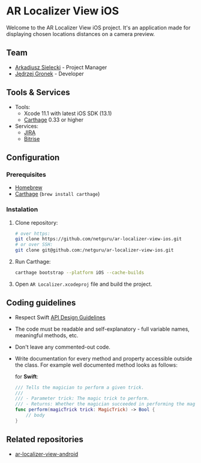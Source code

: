# AR Localizer View iOS

Welcome to the AR Localizer View iOS project. It's an application made for displaying chosen locations distances on a camera preview.

## Team

* [Arkadiusz Sielecki](mailto:arkadiusz.sielecki@netguru.com) - Project Manager
* [Jędrzej Gronek](mailto:jedrzej.gronek@netguru.com) - Developer

## Tools & Services

* Tools:
	* Xcode 11.1 with latest iOS SDK (13.1)
	* [Carthage](https://github.com/Carthage/Carthage) 0.33 or higher
* Services:
	* [JIRA](https://netguru.atlassian.net/secure/RapidBoard.jspa?rapidView=1254&view=detail)
	* [Bitrise](https://www.bitrise.io/app/9fcaffccbcfb2fd8#)

## Configuration

### Prerequisites

- [Homebrew](https://brew.sh)
- [Carthage](https://github.com/Carthage/Carthage) (`brew install carthage`)

### Instalation

1. Clone repository:

	```bash
	# over https:
	git clone https://github.com/netguru/ar-localizer-view-ios.git
	# or over SSH:
	git clone git@github.com:/netguru/ar-localizer-view-ios.git
	```

2. Run Carthage:

	```bash
	carthage bootstrap --platform iOS --cache-builds
	```

3. Open `AR Localizer.xcodeproj` file and build the project.


## Coding guidelines

- Respect Swift [API Design Guidelines](https://swift.org/documentation/api-design-guidelines/)
- The code must be readable and self-explanatory - full variable names, meaningful methods, etc.
- Don't leave any commented-out code.
- Write documentation for every method and property accessible outside the class. For example well documented method looks as follows:

	for **Swift**:

	```swift
	/// Tells the magician to perform a given trick.
	///
	/// - Parameter trick: The magic trick to perform.
	/// - Returns: Whether the magician succeeded in performing the magic trick.
	func perform(magicTrick trick: MagicTrick) -> Bool {
		// body
	}
	```

## Related repositories

- [ar-localizer-view-android](https://github.com/netguru/ar-localizer-view-android)
